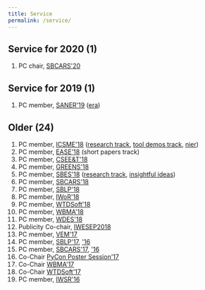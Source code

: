 ```yaml
---
title: Service
permalink: /service/
---
```


## Service for 2020 (1)
1. PC chair, [SBCARS'20](#)

## Service for 2019 (1)
1. PC member, [SANER'19](https://saner2019.github.io/) ([era](https://saner2019.github.io/cfp/ERATrackCFP.html))

## Older (24)
1. PC member, [ICSME'18](http://icsme2018.github.io/) ([research track](https://icsme2018.github.io/cfp/ResearchTrackCFP.html), [tool demos track](https://icsme2018.github.io/cfp/ToolDemoTrackCFP.html), [nier](https://icsme2018.github.io/cfp/NIERTrackCFP.html))
1. PC member, [EASE'18](http://ease2018.softwareinnovation.nz/) (short papers track)
1. PC member, [CSEE&T'18](http://hicss.hawaii.edu/tracks-52/software-engineering-education/)
1. PC member, [GREENS'18](http://greens.cs.vu.nl/)
1. PC member, [SBES'18](http://cbsoft2018.icmc.usp.br/sbes.html) ([research track](http://cbsoft2018.icmc.usp.br/sbes.html#researchTrackSbes), [insightful ideas](http://cbsoft2018.icmc.usp.br/sbes.html#ideasTrackSbes))
1. PC member, [SBCARS'18](http://cbsoft2018.icmc.usp.br/sbcars.html)
1. PC member, [SBLP'18](http://cbsoft2018.icmc.usp.br/sblp.html/)
1. PC member, [IWoR'18](https://iwor.github.io/iwor2018/)
1. PC member, [WTDSoft'18](http://cbsoft2018.icmc.usp.br/#WTDSoft)
1. PC member, [WBMA'18](http://cbsoft2018.icmc.usp.br/#WTDSoft)
1. PC member, [WDES'18](http://wdes2018.icmc.usp.br/)
1. Publicity Co-chair, [IWESEP2018](https://iwesep2018.github.io/)
1. PC member, [VEM'17](http://vem2017.ufu.br/)
1. PC member, [SBLP'17](http://www.lia.ufc.br/~cbsoft2017/en/xxi-sblp/call-for-papers/), ['16](http://cbsoft.org/cbsoft2016/sblp2016)
1. PC member, [SBCARS'17](http://www.lia.ufc.br/~cbsoft2017/en/xi-sbcars/chamada-de-trabalhos/), ['16](http://cbsoft.org/cbsoft2016/sbcars2016)
1. Co-Chair [PyCon Poster Session'17](https://us.pycon.org/2017/speaking/posters/)
1. Co-Chair [WBMA'17](http://www.agilebrazil.com/2017/wbma/)
1. Co-Chair [WTDSoft'17](www.lia.ufc.br/~cbsoft2017/cbsoft/wtdsoft/)
1. PC member, [IWSR'16](http://www.softrefactoring.com/)

